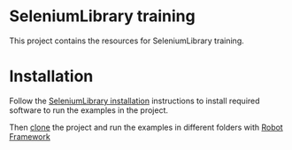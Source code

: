 # SeleniumLibrary training
This project contains the resources for SeleniumLibrary training.  

# Installation
Follow the
[SeleniumLibrary installation](https://github.com/robotframework/SeleniumLibrary#installation)
instructions to install required software to run the examples in the project. 

Then [clone](https://help.github.com/articles/cloning-a-repository/) the project
and run the examples in different folders with 
[Robot Framework](https://robotframework.org/)   

